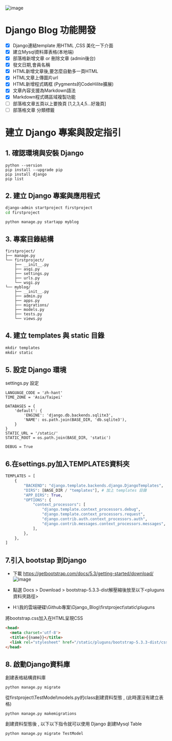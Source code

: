 ![image](https://github.com/tn00627974/Django_Blog/assets/139155210/e23046f2-09e0-4dce-b184-ad3d8989f397)


# Django Blog 功能開發

- [x] Django連結template 用HTML ,CSS 美化一下介面 
- [x] 建立Mysql資料庫表格(本地端)
- [x] 部落格新增文章 or 刪除文章 (admin後台)
- [x] 發文日期,會員名稱
- [x] HTML新增文章後,要怎麼自動多一頁HTML
- [x] HTML文章上傳圖片url
- [x] HTML新增程式碼框 (Pygments的CodeHilite擴展)
- [x] 文章內容支援為Markdown語法
- [x] Markdown程式碼區域複製功能
- [ ] 部落格文章五頁以上要換頁 [1,2,3,4,5...好幾頁]
- [ ] 部落格文章 分類標籤

# 建立 Django 專案與設定指引

## 1. 確認環境與安裝 Django

```
python --version
pip install --upgrade pip
pip install django
pip list
```
## 2. 建立 Django 專案與應用程式
```bash
django-admin startproject firstproject
cd firstproject
```
```
python manage.py startapp myblog
```
## 3. 專案目錄結構
```
firstproject/
├── manage.py
└── firstproject/
    ├── __init__.py
    ├── asgi.py
    ├── settings.py
    ├── urls.py
    └── wsgi.py
└── myblog/
    ├── __init__.py
    ├── admin.py
    ├── apps.py
    ├── migrations/
    ├── models.py
    ├── tests.py
    └── views.py
```
## 4. 建立 templates 與 static 目錄
```python
mkdir templates
mkdir static
```
## 5. 設定 Django 環境
settings.py 設定
```
LANGUAGE_CODE = 'zh-hant'
TIME_ZONE = 'Asia/Taipei'

DATABASES = {
    'default': {
        'ENGINE': 'django.db.backends.sqlite3',
        'NAME': os.path.join(BASE_DIR, 'db.sqlite3'),
    }
}
STATIC_URL = '/static/'
STATIC_ROOT = os.path.join(BASE_DIR, 'static')

DEBUG = True
```

## 6.在settings.py加入TEMPLATES資料夾 
```python
TEMPLATES = [
    {
        "BACKEND": "django.template.backends.django.DjangoTemplates",
        "DIRS": [BASE_DIR / "templates"], # 加上 templates 目錄
        "APP_DIRS": True,
        "OPTIONS": {
            "context_processors": [
                "django.template.context_processors.debug",
                "django.template.context_processors.request",
                "django.contrib.auth.context_processors.auth",
                "django.contrib.messages.context_processors.messages",
            ],
        },
    },
]
```

## 7.引入 bootstap 到Django

- 下載 https://getbootstrap.com/docs/5.3/getting-started/download/
![image](https://github.com/tn00627974/Django_Blog/assets/139155210/734bf08e-5791-4596-b99b-38e574828e15)


- 點選 Docs > Download  > bootstrap-5.3.3-dist解壓縮後放至以下<pluguns資料夾路徑>
- H:\我的雲端硬碟\Github專案\Django_Blog\firstproject\static\pluguns

將bootstrap.css加入在HTML呈現CSS
```html
<head>
  <meta charset='utf-8'>
  <title>{{name}}</title>
  <link rel="stylesheet" href="/static/pluguns/bootstrap-5.3.3-dist/css/bootstrap.css">
</head>
```

## 8. 啟動Django資料庫
創建表格結構資料庫
```
python manage.py migrate
```
從firstproject\TestModel\models.py的class創建資料型態 , (此時還沒有建立表格)
```
python manage.py makemigrations  
```
創建資料型態後 , 以下以下指令就可以使用 Django 創建Mysql Table
```
python manage.py migrate TestModel
```
